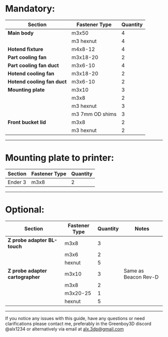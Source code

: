 # Mandatory:

| Section                     | Fastener Type   | Quantity |
| --------------------------- | --------------- | -------- |
| **Main body**               | m3x50           | 4        |
|                             | m3 hexnut       | 4        |
| **Hotend fixture**          | m4x8-12         | 4        |
| **Part cooling fan**        | m3x18-20        | 2        |
| **Part cooling fan duct**   | m3x6-10         | 4        |
| **Hotend cooling fan**      | m3x18-20        | 2        |
| **Hotend cooling fan duct** | m3x6-10         | 2        |
| **Mounting plate**          | m3x10           | 3        |
|                             | m3x8            | 2        |
|                             | m3 hexnut       | 3        |
|                             | m3 7mm OD shims | 3        |
| **Front bucket lid**        | m3x8            | 2        |
|                             | m3 hexnut       | 2        |

---------------------------------------------

# Mounting plate to printer:

| Section | Fastener Type | Quantity |
| ------- | ------------- | -------- |
| Ender 3 | m3x8          | 2        |


---------------------------------------------

# Optional:

|Section|Fastener Type|Quantity|Notes|
|---|---|---|---|
|**Z probe adapter BL-touch**|m3x8|3||
||m3x6|2||
||hexnut|5||
|**Z probe adapter cartographer**|m3x10|3|Same as Beacon Rev-D|
||m3x8|2||
||m3x20-25|1||
||hexnut|5||

---------------------------------------------

If you notice any issues with this guide, have any questions or need clarifications
please contact me, preferably in the Greenboy3D discord @alx1234 or alternatively via email at alx.3dp@gmail.com
